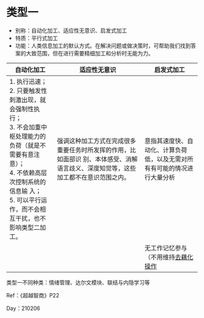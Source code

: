 # 类型一

- 别称：自动化加工、适应性无意识、启发式加工
- 特质：平行式加工
- 功能：人类信息加工的默认方式。在解决问题或做决策时，可帮助我们找到答案的大致范围，但在进行需要精细加工和分析时无能为力。

|   自动化加工   |   适应性无意识   |  启发式加工   |
| ---- | ---- | ---- |
|  1. 执行迅速；<br>2. 只要触发性刺激出现，就会强制性执行；<br>3. 不会加重中枢处理能力的负荷（就是不需要有意注意）；<br>4. 不依赖高层次控制系统的信息输 入；<br>5. 可以平行运作，而不会相互干扰，也不影响类型二加工。   |  强调这种加工方式在完成很多重要任务时所发挥的作用，比如面部识 别、本体感受、消解语言歧义、深度知觉等，这些加工都不在意识范围之内。  |  意指其速度快、自动化、计算负荷低，以及无需对所有有可能的情况进行大量分析   |
|      |      |   无工作记忆参与（不用维持[去藕化操作](210206-认知去藕.md)   |

类型一不同种类：情绪管理、达尔文模块、联结与内隐学习等

Ref：《超越智商》P22

Day：210206